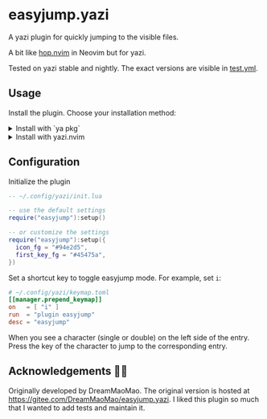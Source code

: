 # easyjump.yazi

A yazi plugin for quickly jumping to the visible files.

A bit like [hop.nvim](https://github.com/smoka7/hop.nvim) in Neovim but for
yazi.

Tested on yazi stable and nightly. The exact versions are visible in
[test.yml](.github/workflows/test.yml).

## Usage

Install the plugin. Choose your installation method:

<details>
<summary>Install with `ya pkg`</summary>

The documentation for `ya pkg` is at <https://yazi-rs.github.io/docs/cli/#pm>

```sh
ya pkg add mikavilpas/easyjump.yazi:easyjump
```

---

</details>

<details>
<summary>Install with yazi.nvim</summary>

These instructions assume you are using
<https://github.com/mikavilpas/yazi.nvim/blob/main/documentation/plugin-management.md>

```lua
return {
  name = "easyjump.yazi",
  url = "https://github.com/mikavilpas/easyjump.yazi",
  lazy = true,
  build = function(plugin)
    require("yazi.plugin").build_plugin(plugin, { sub_dir = "easyjump.yazi" })
  end,
}
```

---

</details>

## Configuration

Initialize the plugin

```lua
-- ~/.config/yazi/init.lua

-- use the default settings
require("easyjump"):setup()

-- or customize the settings
require("easyjump"):setup({
  icon_fg = "#94e2d5",
  first_key_fg = "#45475a",
})
```

Set a shortcut key to toggle easyjump mode. For example, set `i`:

```toml
# ~/.config/yazi/keymap.toml
[[manager.prepend_keymap]]
on   = [ "i" ]
run  = "plugin easyjump"
desc = "easyjump"
```

When you see a character (single or double) on the left side of the entry. Press
the key of the character to jump to the corresponding entry.

## Acknowledgements 🙏🏻

Originally developed by DreamMaoMao. The original version is hosted at
<https://gitee.com/DreamMaoMao/easyjump.yazi>. I liked this plugin so much that
I wanted to add tests and maintain it.
